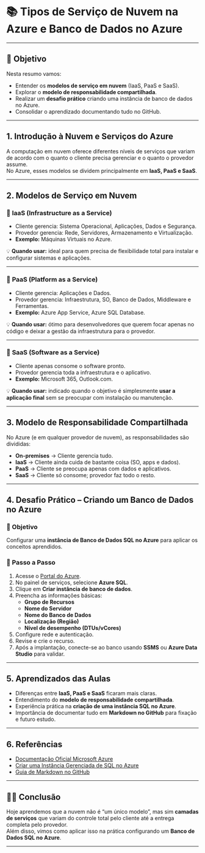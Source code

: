 # 📚  Tipos de Serviço de Nuvem na Azure e Banco de Dados no Azure  

---

## 🎯 Objetivo 
Nesta resumo vamos:  
- Entender os **modelos de serviço em nuvem** (IaaS, PaaS e SaaS).  
- Explorar o **modelo de responsabilidade compartilhada**.  
- Realizar um **desafio prático** criando uma instância de banco de dados no Azure.  
- Consolidar o aprendizado documentando tudo no GitHub.  

---

## 1. Introdução à Nuvem e Serviços do Azure  

A computação em nuvem oferece diferentes níveis de serviços que variam de acordo com o quanto o cliente precisa gerenciar e o quanto o provedor assume.  
No Azure, esses modelos se dividem principalmente em **IaaS, PaaS e SaaS**.  

---

## 2. Modelos de Serviço em Nuvem  

### 🔹 **IaaS (Infrastructure as a Service)**  
- Cliente gerencia: Sistema Operacional, Aplicações, Dados e Segurança.  
- Provedor gerencia: Rede, Servidores, Armazenamento e Virtualização.  
- **Exemplo:** Máquinas Virtuais no Azure.  

💡 **Quando usar:** ideal para quem precisa de flexibilidade total para instalar e configurar sistemas e aplicações.  

---

### 🔹 **PaaS (Platform as a Service)**  
- Cliente gerencia: Aplicações e Dados.  
- Provedor gerencia: Infraestrutura, SO, Banco de Dados, Middleware e Ferramentas.  
- **Exemplo:** Azure App Service, Azure SQL Database.  

💡 **Quando usar:** ótimo para desenvolvedores que querem focar apenas no código e deixar a gestão da infraestrutura para o provedor.  

---

### 🔹 **SaaS (Software as a Service)**  
- Cliente apenas consome o software pronto.  
- Provedor gerencia toda a infraestrutura e o aplicativo.  
- **Exemplo:** Microsoft 365, Outlook.com.  

💡 **Quando usar:** indicado quando o objetivo é simplesmente **usar a aplicação final** sem se preocupar com instalação ou manutenção.  

---

## 3. Modelo de Responsabilidade Compartilhada  

No Azure (e em qualquer provedor de nuvem), as responsabilidades são divididas:  

- **On-premises** → Cliente gerencia tudo.  
- **IaaS** → Cliente ainda cuida de bastante coisa (SO, apps e dados).  
- **PaaS** → Cliente se preocupa apenas com dados e aplicativos.  
- **SaaS** → Cliente só consome; provedor faz todo o resto.  

---

## 4. Desafio Prático – Criando um Banco de Dados no Azure  

### 🎯 Objetivo  
Configurar uma **instância de Banco de Dados SQL no Azure** para aplicar os conceitos aprendidos.  

### 📌 Passo a Passo  

1. Acesse o [Portal do Azure](https://portal.azure.com/).  
2. No painel de serviços, selecione **Azure SQL**.  
3. Clique em **Criar instância de banco de dados**.  
4. Preencha as informações básicas:  
   - **Grupo de Recursos**  
   - **Nome do Servidor**  
   - **Nome do Banco de Dados**  
   - **Localização (Região)**  
   - **Nível de desempenho (DTUs/vCores)**  
5. Configure rede e autenticação.  
6. Revise e crie o recurso.  
7. Após a implantação, conecte-se ao banco usando **SSMS** ou **Azure Data Studio** para validar.  

---

## 5. Aprendizados das Aulas  

- Diferenças entre **IaaS, PaaS e SaaS** ficaram mais claras.  
- Entendimento do **modelo de responsabilidade compartilhada**.  
- Experiência prática na **criação de uma instância SQL no Azure**.  
- Importância de documentar tudo em **Markdown no GitHub** para fixação e futuro estudo.  

---

## 6. Referências  

- [Documentação Oficial Microsoft Azure](https://learn.microsoft.com/pt-br/azure/)  
- [Criar uma Instância Gerenciada de SQL no Azure](https://learn.microsoft.com/pt-br/azure/azure-sql/database/sql-database-paas-overview)  
- [Guia de Markdown no GitHub](https://guides.github.com/features/mastering-markdown/)  

---

## 👨‍🏫 Conclusão  

Hoje aprendemos que a nuvem não é “um único modelo”, mas sim **camadas de serviços** que variam do controle total pelo cliente até a entrega completa pelo provedor.  
Além disso, vimos como aplicar isso na prática configurando um **Banco de Dados SQL no Azure**.  

---
